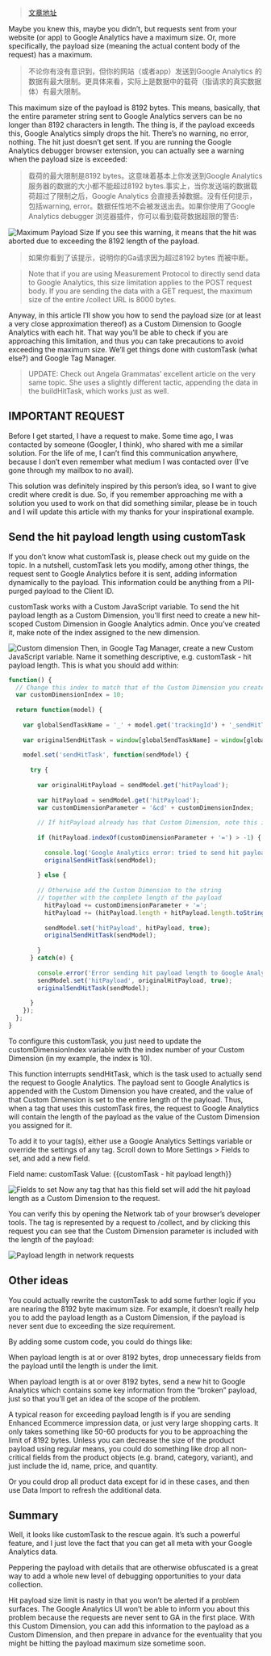 > [文章地址](https://www.simoahava.com/analytics/send-google-analytics-payload-length-as-custom-dimension/)

Maybe you knew this, maybe you didn’t, but requests sent from your website (or app) to Google Analytics have a maximum size. Or, more specifically, the payload size (meaning the actual content body of the request) has a maximum.

> 不论你有没有意识到，但你的网站（或者app）发送到Google Analytics 的数据有最大限制。更具体来看，实际上是数据中的载荷（指请求的真实数据体）有最大限制。

This maximum size of the payload is 8192 bytes. This means, basically, that the entire parameter string sent to Google Analytics servers can be no longer than 8192 characters in length. The thing is, if the payload exceeds this, Google Analytics simply drops the hit. There’s no warning, no error, nothing. The hit just doesn’t get sent. If you are running the Google Analytics debugger browser extension, you can actually see a warning when the payload size is exceeded:

> 载荷的最大限制是8192 bytes。这意味着基本上你发送到Google Analytics服务器的数据的大小都不能超过8192 bytes.事实上，当你发送端的数据载荷超过了限制之后，Google Analytics 会直接丢掉数据。没有任何提示，包括warning, error。数据任性地不会被发送出去。如果你使用了Google Analytics debugger 浏览器插件，你可以看到载荷数据超限的警告:

 ![Maximum Payload Size](https://www.simoahava.com/images/2018/04/ga-maximum-payload-size.png#ZgotmplZ)
If you see this warning, it means that the hit was aborted due to exceeding the 8192 length of the payload.
> 如果你看到了该提示，说明你的Ga请求因为超过8192 bytes 而被中断。

> Note that if you are using Measurement Protocol to directly send data to Google Analytics, this size limitation applies to the POST request body. If you are sending the data with a GET request, the maximum size of the entire /collect URL is 8000 bytes.

Anyway, in this article I’ll show you how to send the payload size (or at least a very close approximation thereof) as a Custom Dimension to Google Analytics with each hit. That way you’ll be able to check if you are approaching this limitation, and thus you can take precautions to avoid exceeding the maximum size. We’ll get things done with customTask (what else?) and Google Tag Manager.

> UPDATE: Check out Angela Grammatas’ excellent article on the very same topic. She uses a slightly different tactic, appending the data in the buildHitTask, which works just as well.

## IMPORTANT REQUEST
Before I get started, I have a request to make. Some time ago, I was contacted by someone (Googler, I think), who shared with me a similar solution. For the life of me, I can’t find this communication anywhere, because I don’t even remember what medium I was contacted over (I’ve gone through my mailbox to no avail).

This solution was definitely inspired by this person’s idea, so I want to give credit where credit is due. So, if you remember approaching me with a solution you used to work on that did something similar, please be in touch and I will update this article with my thanks for your inspirational example.

## Send the hit payload length using customTask
If you don’t know what customTask is, please check out my guide on the topic. In a nutshell, customTask lets you modify, among other things, the request sent to Google Analytics before it is sent, adding information dynamically to the payload. This information could be anything from a PII-purged payload to the Client ID.

customTask works with a Custom JavaScript variable. To send the hit payload length as a Custom Dimension, you’ll first need to create a new hit-scoped Custom Dimension in Google Analytics admin. Once you’ve created it, make note of the index assigned to the new dimension.



![Custom dimension](https://www.simoahava.com/images/2018/04/new-custom-dimension.png#ZgotmplZ)
Then, in Google Tag Manager, create a new Custom JavaScript variable. Name it something descriptive, e.g. customTask - hit payload length. This is what you should add within:
```javascript
function() {
  // Change this index to match that of the Custom Dimension you created in GA
  var customDimensionIndex = 10;
  
  return function(model) {
    
    var globalSendTaskName = '_' + model.get('trackingId') + '_sendHitTask';
    
    var originalSendHitTask = window[globalSendTaskName] = window[globalSendTaskName] || model.get('sendHitTask');
    
    model.set('sendHitTask', function(sendModel) {
      
      try {
        
        var originalHitPayload = sendModel.get('hitPayload');
        
        var hitPayload = sendModel.get('hitPayload');
        var customDimensionParameter = '&cd' + customDimensionIndex;
      
        // If hitPayload already has that Custom Dimension, note this in the console and do not overwrite the existing dimension
      
        if (hitPayload.indexOf(customDimensionParameter + '=') > -1) {
          
          console.log('Google Analytics error: tried to send hit payload length in an already assigned Custom Dimension');
          originalSendHitTask(sendModel);
        
        } else {
      
        // Otherwise add the Custom Dimension to the string
        // together with the complete length of the payload
          hitPayload += customDimensionParameter + '=';
          hitPayload += (hitPayload.length + hitPayload.length.toString().length);
        
          sendModel.set('hitPayload', hitPayload, true);
          originalSendHitTask(sendModel);
        
        }
      } catch(e) {
       
        console.error('Error sending hit payload length to Google Analytics');
        sendModel.set('hitPayload', originalHitPayload, true);
        originalSendHitTask(sendModel);
        
      }
    });
  };
}
```
To configure this customTask, you just need to update the customDimensionIndex variable with the index number of your Custom Dimension (in my example, the index is 10).

This function interrupts sendHitTask, which is the task used to actually send the request to Google Analytics. The payload sent to Google Analytics is appended with the Custom Dimension you have created, and the value of that Custom Dimension is set to the entire length of the payload. Thus, when a tag that uses this customTask fires, the request to Google Analytics will contain the length of the payload as the value of the Custom Dimension you assigned for it.

To add it to your tag(s), either use a Google Analytics Settings variable or override the settings of any tag. Scroll down to More Settings > Fields to set, and add a new field.

Field name: customTask
Value: {{customTask - hit payload length}}

 ![Fields to set](https://www.simoahava.com/images/2018/04/fields-to-set.png#ZgotmplZ)
Now any tag that has this field set will add the hit payload length as a Custom Dimension to the request.

You can verify this by opening the Network tab of your browser’s developer tools. The tag is represented by a request to /collect, and by clicking this request you can see that the Custom Dimension parameter is included with the length of the payload:

 ![Payload length in network requests](https://www.simoahava.com/images/2018/04/payload-length-custom-dimension.png#ZgotmplZ)
## Other ideas
You could actually rewrite the customTask to add some further logic if you are nearing the 8192 byte maximum size. For example, it doesn’t really help you to add the payload length as a Custom Dimension, if the payload is never sent due to exceeding the size requirement.

By adding some custom code, you could do things like:

When payload length is at or over 8192 bytes, drop unnecessary fields from the payload until the length is under the limit.

When payload length is at or over 8192 bytes, send a new hit to Google Analytics which contains some key information from the “broken” payload, just so that you’ll get an idea of the scope of the problem.

A typical reason for exceeding payload length is if you are sending Enhanced Ecommerce impression data, or just very large shopping carts. It only takes something like 50-60 products for you to be approaching the limit of 8192 bytes. Unless you can decrease the size of the product payload using regular means, you could do something like drop all non-critical fields from the product objects (e.g. brand, category, variant), and just include the id, name, price, and quantity.

Or you could drop all product data except for id in these cases, and then use Data Import to refresh the additional data.

## Summary
Well, it looks like customTask to the rescue again. It’s such a powerful feature, and I just love the fact that you can get all meta with your Google Analytics data.

Peppering the payload with details that are otherwise obfuscated is a great way to add a whole new level of debugging opportunities to your data collection.

Hit payload size limit is nasty in that you won’t be alerted if a problem surfaces. The Google Analytics UI won’t be able to inform you about this problem because the requests are never sent to GA in the first place. With this Custom Dimension, you can add this information to the payload as a Custom Dimension, and then prepare in advance for the eventuality that you might be hitting the payload maximum size sometime soon.